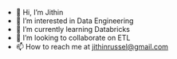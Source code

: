 - 👋 Hi, I’m Jithin
- 👀 I’m interested in Data Engineering
- 🌱 I’m currently learning Databricks
- 💞️ I’m looking to collaborate on ETL
- 📫 How to reach me at jithinrussel@gmail.com

<!---
Jithin-R/Jithin-R is a ✨ special ✨ repository because its `README.md` (this file) appears on your GitHub profile.
You can click the Preview link to take a look at your changes.
--->
